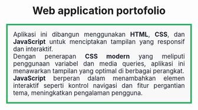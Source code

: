 <h1 align="center">Web application portofolio</h1>

 
<p align="center" style="border: 4px solid #27AE60; padding: 15px; background-color: #f8f8f8; color: #191d2b; font-size: 1.2em; text-align: justify;">
Aplikasi ini dibangun menggunakan <strong>HTML</strong>, <strong>CSS</strong>, dan <strong>JavaScript</strong> untuk menciptakan tampilan yang responsif dan interaktif.<br>
Dengan penerapan <strong>CSS modern</strong> yang meliputi penggunaan variabel dan media queries, aplikasi ini menawarkan tampilan yang optimal di berbagai perangkat.<br>
<strong>JavaScript</strong> berperan dalam menambahkan elemen interaktif seperti kontrol navigasi dan fitur pergantian tema, meningkatkan pengalaman pengguna.
</p>
